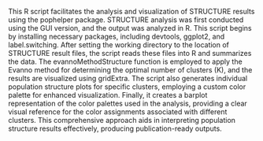This R script facilitates the analysis and visualization of STRUCTURE results using the pophelper package. STRUCTURE analysis was first conducted using the GUI version, and the output was analyzed in R. This script begins by installing necessary packages, including devtools, ggplot2, and label.switching. After setting the working directory to the location of STRUCTURE result files, the script reads these files into R and summarizes the data. The evannoMethodStructure function is employed to apply the Evanno method for determining the optimal number of clusters (K), and the results are visualized using gridExtra. The script also generates individual population structure plots for specific clusters, employing a custom color palette for enhanced visualization. Finally, it creates a barplot representation of the color palettes used in the analysis, providing a clear visual reference for the color assignments associated with different clusters. This comprehensive approach aids in interpreting population structure results effectively, producing publication-ready outputs.

